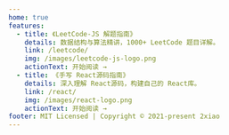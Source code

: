 ```yaml
---
home: true
features:
  - title: 《LeetCode-JS 解题指南》
    details: 数据结构与算法精讲，1000+ LeetCode 题目详解。
    link: /leetcode/
    img: /images/leetcode-js-logo.png
    actionText: 开始阅读 →
  - title: 《手写 React源码指南》
    details: 深入理解 React源码，构建自己的 React库。
    link: /react/
    img: /images/react-logo.png
    actionText: 开始阅读 →
footer: MIT Licensed | Copyright © 2021-present 2xiao
---
```


<div style="text-align: center;">

</div>
